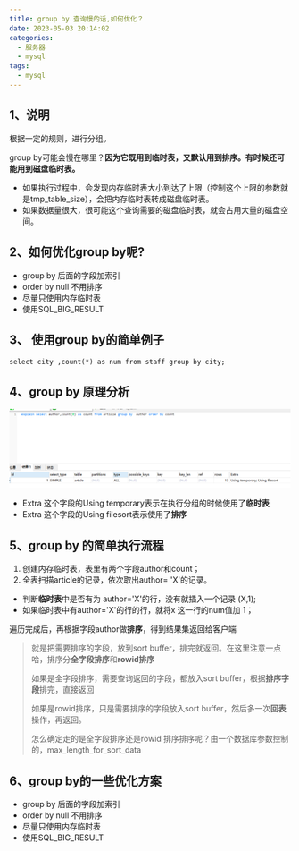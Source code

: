 ```yaml
---
title: group by 查询慢的话,如何优化？
date: 2023-05-03 20:14:02
categories:
  - 服务器
  - mysql
tags:
  - mysql
---
```


## 1、说明 

根据一定的规则，进行分组。 

group by可能会慢在哪里？**因为它既用到临时表，又默认用到排序。有时候还可能用到磁盘临时表。** 

- 如果执行过程中，会发现内存临时表大小到达了上限（控制这个上限的参数就是tmp_table_size），会把内存临时表转成磁盘临时表。
- 如果数据量很大，很可能这个查询需要的磁盘临时表，就会占用大量的磁盘空间。

## 2、如何优化group by呢? 

- group by 后面的字段加索引
- order by null 不用排序
- 尽量只使用内存临时表
- 使用SQL_BIG_RESULT

## 3、 使用group by的简单例子

```
select city ,count(*) as num from staff group by city;
```

## 4、group by 原理分析

![1683126450937](2023-05-03-group-by-查询慢的话,如何优化？.assets/1683126450937.png)

- Extra 这个字段的Using temporary表示在执行分组的时候使用了**临时表**
- Extra 这个字段的Using filesort表示使用了**排序**

## 5、group by 的简单执行流程

1. 创建内存临时表，表里有两个字段author和count；
2. 全表扫描article的记录，依次取出author= 'X'的记录。

- 判断**临时表**中是否有为 author='X'的行，没有就插入一个记录 (X,1);
- 如果临时表中有author='X'的行的行，就将x 这一行的num值加 1；

遍历完成后，再根据字段author做**排序**，得到结果集返回给客户端 

> 就是把需要排序的字段，放到sort buffer，排完就返回。在这里注意一点哈，排序分**全字段排序**和**rowid排序**
>
> 如果是全字段排序，需要查询返回的字段，都放入sort buffer，根据**排序字段**排完，直接返回
>
> 如果是rowid排序，只是需要排序的字段放入sort buffer，然后多一次**回表**操作，再返回。
>
> 怎么确定走的是全字段排序还是rowid 排序排序呢？由一个数据库参数控制的，max_length_for_sort_data

## 6、group by的一些优化方案

- group by 后面的字段加索引
- order by null 不用排序
- 尽量只使用内存临时表
- 使用SQL_BIG_RESULT